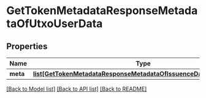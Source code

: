 # GetTokenMetadataResponseMetadataOfUtxoUserData

## Properties
Name | Type | Description | Notes
------------ | ------------- | ------------- | -------------
**meta** | [**list[GetTokenMetadataResponseMetadataOfIssuenceDataUserDataMeta]**](GetTokenMetadataResponseMetadataOfIssuenceDataUserDataMeta.md) |  | [optional] 

[[Back to Model list]](../README.md#documentation-for-models) [[Back to API list]](../README.md#documentation-for-api-endpoints) [[Back to README]](../README.md)


